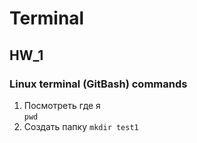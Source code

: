 # Terminal

## HW_1

### Linux terminal (GitBash) commands
1. Посмотреть где я     
    `pwd`
2. Создать папку
  `mkdir test1`
